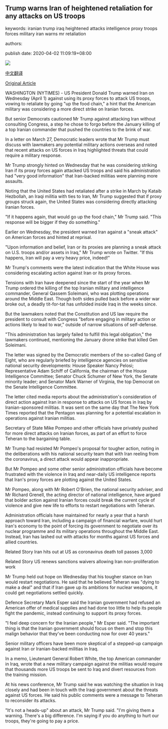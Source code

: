 ## Trump warns Iran of heightened retaliation for any attacks on US troops

keywords: iranian trump iraq heightened attacks intelligence proxy troops forces military iran warns mr retaliation

authors: 

publish date: 2020-04-02 11:09:19+08:00

![](https://www.straitstimes.com/sites/default/files/styles/x_large/public/articles/2020/04/02/nz_usarmy_020456.jpg?itok=_Kzh5rBW)

[中文翻译](Trump%20warns%20Iran%20of%20heightened%20retaliation%20for%20any%20attacks%20on%20US%20troops_zh.md)

[Original Article](https://www.straitstimes.com/world/united-states/trump-warns-iran-of-heightened-retaliation-for-any-attacks-on-us-troops)

WASHINGTON (NYTIMES) - US President Donald Trump warned Iran on Wednesday (April 1) against using its proxy forces to attack US troops, vowing to retaliate by going "up the food chain," a hint that the American military was considering a more direct strike on Iranian forces.

But senior Democrats cautioned Mr Trump against attacking Iran without consulting Congress, a step he chose to forgo before the January killing of a top Iranian commander that pushed the countries to the brink of war.

In a letter on March 27, Democratic leaders wrote that Mr Trump must discuss with lawmakers any potential military actions overseas and noted that recent attacks on US forces in Iraq highlighted threats that could require a military response.

Mr Trump strongly hinted on Wednesday that he was considering striking Iran if its proxy forces again attacked US troops and said his administration had "very good information" that Iran-backed militias were planning more assaults.

Noting that the United States had retaliated after a strike in March by Kataib Hezbollah, an Iraqi militia with ties to Iran, Mr Trump suggested that if proxy groups struck again, the United States was considering directly attacking Iranian forces.

"If it happens again, that would go up the food chain," Mr Trump said. "This response will be bigger if they do something."

Earlier on Wednesday, the president warned Iran against a "sneak attack" on American forces and hinted at reprisal.

"Upon information and belief, Iran or its proxies are planning a sneak attack on U.S. troops and/or assets in Iraq," Mr Trump wrote on Twitter. "If this happens, Iran will pay a very heavy price, indeed\!"

Mr Trump's comments were the latest indication that the White House was considering escalating action against Iran or its proxy forces.

Tensions with Iran have deepened since the start of the year when Mr Trump ordered the killing of the top Iranian military and intelligence commander, General Qassem Soleimani, who was plotting operations around the Middle East. Though both sides pulled back before a wider war broke out, a deadly tit-for-tat has unfolded inside Iraq in the weeks since.

But the lawmakers noted that the Constitution and US law require the president to consult with Congress "before engaging in military action or actions likely to lead to war," outside of narrow situations of self-defense.

"This administration has largely failed to fulfill this legal obligation," the lawmakers continued, mentioning the January drone strike that killed Gen Soleimani.

The letter was signed by the Democratic members of the so-called Gang of Eight, who are regularly briefed by intelligence agencies on sensitive national security developments: House Speaker Nancy Pelosi; Representative Adam Schiff of California, the chairman of the House Intelligence Committee; Senator Chuck Schumer of New York, the Senate minority leader; and Senator Mark Warner of Virginia, the top Democrat on the Senate Intelligence Committee.

The letter cited media reports about the administration's consideration of direct action against Iran in response to attacks on US forces in Iraq by Iranian-sponsored militias. It was sent on the same day that The New York Times reported that the Pentagon was planning for a potential escalation in operations against Iranian militias.

Secretary of State Mike Pompeo and other officials have privately pushed for more direct attacks on Iranian forces, as part of an effort to force Teheran to the bargaining table.

Mr Trump had resisted Mr Pompeo's proposal for tougher action, noting in the deliberations with his national security team that with Iran reeling from the coronavirus, a direct attack would appear inappropriate.

But Mr Pompeo and some other senior administration officials have become frustrated with the violence in Iraq and near-daily US intelligence reports that Iran's proxy forces are plotting against the United States.

Mr Pompeo, along with Mr Robert O'Brien, the national security adviser, and Mr Richard Grenell, the acting director of national intelligence, have argued that bolder action against Iranian forces could break the current cycle of violence and give new life to efforts to restart negotiations with Teheran.

Administration officials have maintained for nearly a year that a harsh approach toward Iran, including a campaign of financial warfare, would hurt Iran's economy to the point of forcing its government to negotiate over its nuclear programme and its military operations throughout the Middle East. Instead, Iran has lashed out with attacks for months against US forces and allied countries.

Related Story Iran hits out at US as coronavirus death toll passes 3,000

Related Story US renews sanctions waivers allowing Iran non-proliferation work

Mr Trump held out hope on Wednesday that his tougher stance on Iran would restart negotiations. He said that he believed Teheran was "dying to make a deal" and that if Iran gave up its ambitions for nuclear weapons, it could get negotiations settled quickly.

Defence Secretary Mark Esper said the Iranian government had refused an American offer of medical supplies and had done too little to help its people fight the pandemic, instead continuing to support its proxy forces.

"I feel deep concern for the Iranian people," Mr Esper said. "The important thing is that the Iranian government should focus on them and stop this malign behavior that they've been conducting now for over 40 years."

Senior military officers have been more skeptical of a stepped-up campaign against Iran or Iranian-backed militias in Iraq.

In a memo, Lieutenant General Robert White, the top American commander in Iraq, wrote that a new military campaign against the militias would require that thousands more US troops be sent to Iraq and divert resources from the training mission.

At his news conference, Mr Trump said he was watching the situation in Iraq closely and had been in touch with the Iraqi government about the threats against US forces. He said his public comments were a message to Teheran to reconsider its attacks.

"It's not a heads-up" about an attack, Mr Trump said. "I'm giving them a warning. There's a big difference. I'm saying if you do anything to hurt our troops, they're going to pay a price.